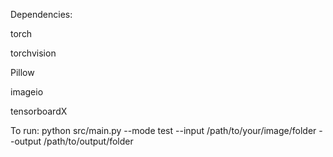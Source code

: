 Dependencies:

 torch
 
 torchvision
 
 Pillow
 
 imageio
 
 tensorboardX
 
To run:
 python src/main.py --mode test --input /path/to/your/image/folder --output /path/to/output/folder
